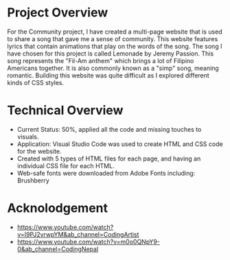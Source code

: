 # Project Overview
 For the Community project, I have created a multi-page website that is used to share a song that gave me a sense of community. This website features lyrics that contain animations that play on the words of the song. The song I have chosen for this project is called Lemonade by Jeremy Passion. This song represents the "Fil-Am anthem" which brings a lot of Filipino Americans together. It is also commonly known as a "simp" song, meaning romantic. Building this website was quite difficult as I explored different kinds of CSS styles. 

# Technical Overview
  - Current Status: 50%, applied all the code and missing touches to visuals.
  - Application: Visual Studio Code was used to create HTML and CSS code for the website.
  - Created with 5 types of HTML files for each page, and having an individual CSS file for each HTML.
  - Web-safe fonts were downloaded from Adobe Fonts including: Brushberry

# Acknolodgement
- https://www.youtube.com/watch?v=I9PJ2vrwpYM&ab_channel=CodingArtist
- https://www.youtube.com/watch?v=m0o0QNpY9-0&ab_channel=CodingNepal
